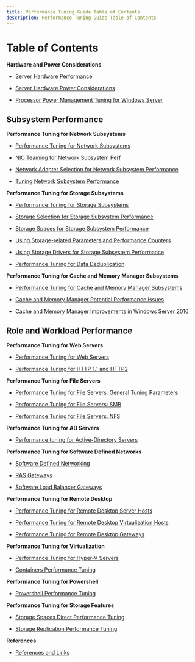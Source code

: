 ```yaml
---
title: Performance Tuning Guide Table of Contents
description: Performance Tuning Guide Table of Contents
---
```


# Table of Contents

**Hardware and Power Considerations**

-   [Server Hardware Performance](./Section_2.0-ServerHardwarePerf.md)

-   [Server Hardware Power Considerations](./Section_3.0-ServerHardwarePower.md)

-   [Processor Power Management Tuning for Windows Server](./Section_3.1-PPMTuning.md)

## Subsystem Performance

**Performance Tuning for Network Subsystems**

-    [Performance Tuning for Network Subsystems](./Section_4.0-performance-tuning-for-network-subsystems.md)

-    [NIC Teaming for Network Subsystem Perf](./Section_4.1-using-nic-teaming-for-network-subsystem-performance.md)

-    [Network Adapter Selection for Network Subsystem Performance](./Section_4.2-choosing-a-network-adapter-for-network-subsystem-performance.md)

-    [Tuning Network Subsystem Performance](./Section_4.3-tuning-a-network-adapter-for-network-subsystem-performance.md)


**Performance Tuning for Storage Subsystems**

-    [Performance Tuning for Storage Subsystems](./Section_5.0-performance-tuning-for-storage-subsystems.md)

-    [Storage Selection for Storage Subsystem Performance](./Section_5.1-choosing-storage-for-storage-subsystem-performance.md)

-    [Storage Spaces for Storage Subsystem Performance](./Section_5.2-using-storage-spaces-for-storage-subsystem-performance.md)

-    [Using Storage-related Parameters and Performance Counters](./Section_5.3-using-storage-related-parameters-and-performance-counters.md)

-    [Using Storage Drivers for Storage Subsystem Performance](./Section_5.4-using-storage-drivers-for-storage-subsystem-performance.md)

-    [Performance Tuning for Data Deduplication](./Section_5.5-performance-tuning-for-data-deduplication.md)

**Performance Tuning for Cache and Memory Manager Subsystems**

-    [Performance Tuning for Cache and Memory Manager Subsystems](./Section_6.0-performance-tuning-for-cache-and-memory-manager-subsystems.md)

-    [Cache and Memory Manager Potential Performance Issues](./Section_6.1-cache-and-memory-manager-potential-performance-issues.md)

-    [Cache and Memory Manager Improvements in Windows Server 2016](./Section_6.2-cache-and-memory-manager-improvements-in-windows-server-2016.md)

## Role and Workload Performance

**Performance Tuning for Web Servers**

-    [Performance Tuning for Web Servers](./Section_8.0-performance-tuning-for-web-servers.md)

-    [Performance Tuning for HTTP 1.1 and HTTP2](./Section_8.1-httpPerf.md)

**Performance Tuning for File Servers**

-    [Performance Tuning for File Servers: General Tuning Parameters](./Section_9.0-performance-tuning-for-file-servers.md)

-    [Performance Tuning for File Servers: SMB](./Section_9.1-performance-tuning-for-SMB-file-servers.md)

-    [Performance Tuning for File Servers: NFS](./Section_9.2-performance-tuning-for-NFS-file-servers.md)

**Performance Tuning for AD Servers**

-    [Performance tuning for Active-Directory Servers](./Section_10.0-performance-tuning-for-active-directory-servers.md)

**Performance Tuning for Software Defined Networks**

-    [Software Defined Networking](./Section_11.0-SoftwareDefinedNetworking.md)

-    [RAS Gateways](./Section_11.1-SoftwareDefinedNetworking-RAS.md)

-    [Software Load Balancer Gateways](./Section_11.2-SoftwareDefinedNetworking-SLB.md)

**Performance Tuning for Remote Desktop**

-    [Performance Tuning for Remote Desktop Server Hosts](./Section_12.0-performance-tuning-for-remote-desktop-session-hosts.md)

-    [Performance Tuning for Remote Desktop Virtualization Hosts](./Section_12.1-performance-tuning-for-remote-desktop-virtualization-hosts.md)

-    [Performance Tuning for Remote Desktop Gateways](./Section_12.2-performance-tuning-for-remote-desktop-gateways.md)


**Performance Tuning for Virtualization**

-    [Performance Tuning for Hyper-V Servers](./Section_13.0-performance-tuning-for-hyper-v-servers.md)

-    [Containers Performance Tuning](./Section_13.1-containers.md)

**Performance Tuning for Powershell**
-    [Powershell Performance Tuning](./Section_14-Powershell.md)

**Performance Tuning for Storage Features**
-    [Storage Spaces Direct Performance Tuning](./Section_15-StorageSpacesDirect.md)

-    [Storage Replication Performance Tuning](./Section_16-StorageReplication.md)

**References**
-    [References and Links](./Section_1.2-References.md)
